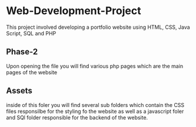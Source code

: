 # Web-Development-Project
This project involved developing a portfolio website using HTML, CSS, Java Script, SQL and PHP

## Phase-2
Upon opening the file you will find various php pages which are the main pages of the website

## Assets
inside of this foler you will find several sub folders which contain the CSS files responsilbe for the styling fo the website as well as a javascript foler and SQl folder responsible for the backend of the website.
